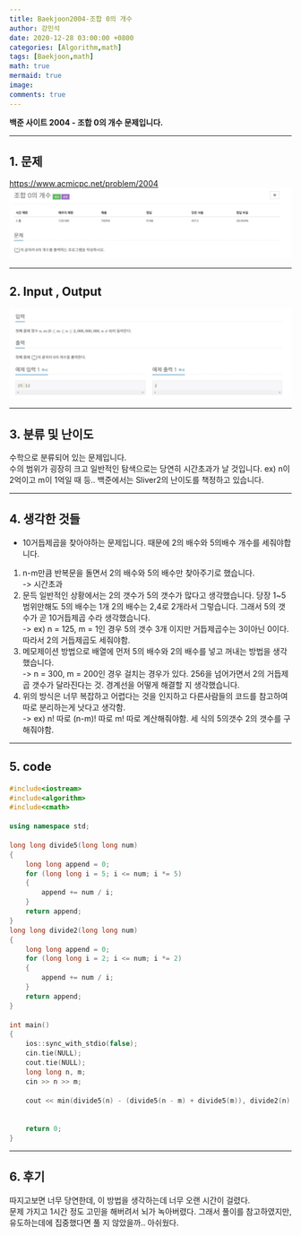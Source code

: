 ```yaml
---
title: Baekjoon2004-조합 0의 개수
author: 강민석
date: 2020-12-28 03:00:00 +0800
categories: [Algorithm,math]
tags: [Baekjoon,math]
math: true
mermaid: true
image: 
comments: true
---
```


**백준 사이트 2004 - 조합 0의 개수 문제입니다.**

-----  

## 1. 문제
<https://www.acmicpc.net/problem/2004>
![](/assets/img/sample/Baekjoon/2004/problem.JPG)

-----  

## 2. Input , Output
![](/assets/img/sample/Baekjoon/2004/input.JPG)

-----  

## 3. 분류 및 난이도

수학으로 분류되어 있는 문제입니다.  
수의 범위가 굉장히 크고 일반적인 탐색으로는 당연히 시간초과가 날 것입니다.
ex) n이 2억이고 m이 1억일 때 등..
백준에서는 Sliver2의 난이도를 책정하고 있습니다.

-----  

## 4. 생각한 것들

- 10거듭제곱을 찾아야하는 문제입니다. 때문에 2의 배수와 5의배수 개수를 세줘야합니다.
1. n-m만큼 반복문을 돌면서 2의 배수와 5의 배수만 찾아주기로 했습니다.  
-> 시간초과
2. 문득 일반적인 상황에서는 2의 갯수가 5의 갯수가 많다고 생각했습니다. 당장 1~5범위만해도 5의 배수는 1개 2의 배수는 2,4로 2개라서 그렇습니다. 그래서 5의 갯수가 곧 10거듭제곱 수라 생각했습니다.  
-> ex) n = 125, m = 1인 경우 5의 갯수 3개 이지만 거듭제곱수는 3이아닌 0이다. 따라서 2의 거듭제곱도 세줘야함.
3. 메모제이션 방법으로 배열에 먼저 5의 배수와 2의 배수를 넣고 꺼내는 방법을 생각했습니다.  
-> n = 300, m = 200인 경우 걸치는 경우가 있다. 256을 넘어가면서 2의 거듭제곱 갯수가 달라진다는 것. 경계선을 어떻게 해결할 지 생각했습니다.
4. 위의 방식은 너무 복잡하고 어렵다는 것을 인지하고 다른사람들의 코드를 참고하여 따로 분리하는게 낫다고 생각함.  
-> ex) n! 따로 (n-m)! 따로 m! 따로 계산해줘야함. 세 식의 5의갯수 2의 갯수를 구해줘야함.

-----  

## 5. code

```c++
#include<iostream>
#include<algorithm>
#include<cmath>

using namespace std;

long long divide5(long long num)
{
	long long append = 0;
	for (long long i = 5; i <= num; i *= 5)
	{
		append += num / i;
	}
	return append;
}
long long divide2(long long num)
{
	long long append = 0;
	for (long long i = 2; i <= num; i *= 2)
	{
		append += num / i;
	}
	return append;
}

int main()
{
	ios::sync_with_stdio(false);
	cin.tie(NULL);
	cout.tie(NULL);
	long long n, m;
	cin >> n >> m;
	
	cout << min(divide5(n) - (divide5(n - m) + divide5(m)), divide2(n) - (divide2(n - m) + divide2(m)));
	

	return 0;
}
```

-----

## 6. 후기
따지고보면 너무 당연한데, 이 방법을 생각하는데 너무 오랜 시간이 걸렸다.  
문제 가지고 1시간 정도 고민을 해버려서 뇌가 녹아버렸다. 그래서 풀이를 참고하였지만, 유도하는데에 집중했다면 풀 지 않았을까.. 아쉬웠다.
